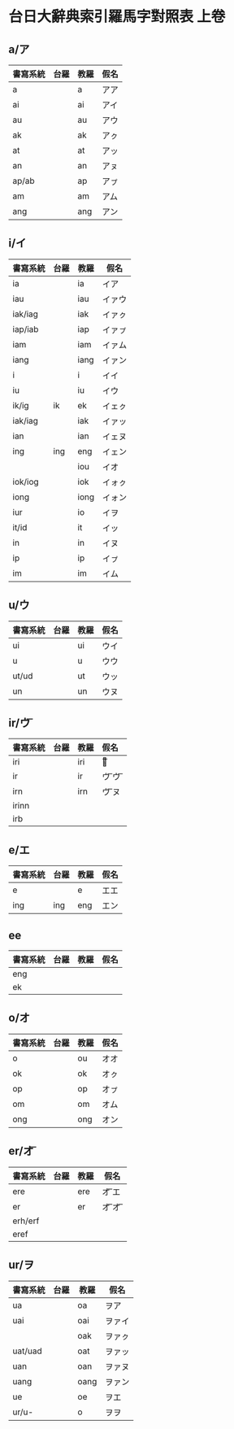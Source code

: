 # 台日大辭典索引羅馬字對照表 上卷

## a/ア

| 書寫系統 | 台羅 | 教羅 | 假名 |
| --- | --- | --- | --- |
| a | | a | アア |
| ai | | ai | アイ |
| au | | au | アウ |
| ak | | ak | アㇰ |
| at | | at | アッ |
| an | | an | アㇴ |
| ap/ab | | ap | アㇷ゚ |
| am | | am | アム |
| ang | | ang | アン |

## i/イ

| 書寫系統 | 台羅 | 教羅 | 假名 |
| --- | --- | --- | --- |
| ia | | ia | イア |
| iau | | iau | イァウ |
| iak/iag | | iak | イァㇰ |
| iap/iab | | iap | イァㇷ゚ |
| iam | | iam | イァム |
| iang | | iang | イァン |
| i | | i | イイ |
| iu | | iu | イウ |
| ik/ig | ik | ek | イェㇰ |
| iak/iag | | iak | イァッ |
| ian | | ian | イェヌ |
| ing | ing | eng | イェン |
| | | iou | イオ |
| iok/iog | | iok | イォㇰ |
| iong | | iong | イォン |
| iur | | io | イヲ |
| it/id | | it | イッ |
| in | | in | イヌ |
| ip | | ip | イㇷ゚ |
| im | | im | イム |

## u/ウ

| 書寫系統 | 台羅 | 教羅 | 假名 |
| --- | --- | --- | --- |
| ui | | ui | ウイ |
| u | | u | ウウ |
| ut/ud | | ut | ウッ |
| un | | un | ウヌ |

## ir/ウ ͞

| 書寫系統 | 台羅 | 教羅 | 假名 |
| :--- | :--- | :--- | :--- |
| iri | | iri | ウ͞ |
| ir | | ir | ウ ͞ウ ͞ |
| irn | | irn | ウ ͞ヌ |
| irinn ||||
| irb ||||

## e/エ

| 書寫系統 | 台羅 | 教羅 | 假名 |
| --- | --- | --- | --- |
| e | | e | エエ |
| ing | ing | eng | エン |

## ee

| 書寫系統 | 台羅 | 教羅 | 假名 |
| --- | --- | --- | --- |
| eng ||||
| ek ||||

## o/オ

| 書寫系統 | 台羅 | 教羅 | 假名 |
| --- | --- | --- | --- |
| o | | ou | オオ |
| ok | | ok | オㇰ |
| op | | op | オㇷ゚ |
| om | | om | オム |
| ong | | ong | オン |

## er/オ ͞

| 書寫系統 | 台羅 | 教羅 | 假名 |
| --- | --- | --- | --- |
| ere | | ere | オ ͞エ |
| er | | er | オ ͞オ ͞ |
| erh/erf ||||
| eref ||||

## ur/ヲ

| 書寫系統 | 台羅 | 教羅 | 假名 |
| --- | --- | --- | --- |
| ua | | oa | ヲア |
| uai | | oai | ヲァイ |
| | | oak | ヲァㇰ |
| uat/uad | | oat | ヲァッ |
| uan | | oan | ヲァヌ |
| uang | | oang | ヲァン |
| ue | | oe | ヲエ |
| ur/u- | | o | ヲヲ |
